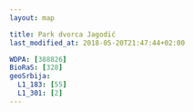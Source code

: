 ```yaml
---
layout: map

title: Park dvorca Jagodić
last_modified_at: 2018-05-20T21:47:44+02:00

WDPA: [388826]
BioRaS: [328]
geoSrbija:
  L1_183: [55]
  L1_301: [2]
---
```


